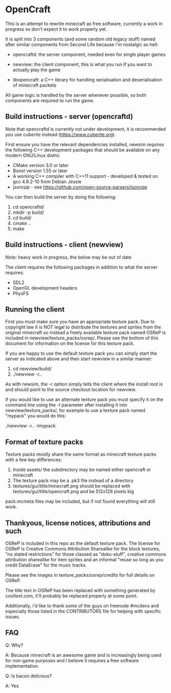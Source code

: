 # OpenCraft

This is an attempt to rewrite minecraft as free software, currently a work in progress so don't expect it to work properly yet.

It is split into 3 components (and some random old legacy stuff) named after similar components from Second Life because i'm nostalgic as hell:

+ opencraftd: the server component, needed even for single player games

+ newview: the client component, this is what you run if you want to actually play the game

+ libopencraft: a C++ library for handling serialisation and deserialisation of minecraft packets

All game logic is handled by the server whenever possible, so both components are required to run the game.

## Build instructions - server (opencraftd)

Note that opencraftd is currently not under development, it is recommended you use cuberite instead (https://www.cuberite.org).

First ensure you have the relevant dependencies installed, newsim requires the following C++ development packages that should be available on any modern GNU/Linux distro:

* CMake version 3.0 or later
* Boost version 1.55 or later
* A working C++ compiler with C++11 support - developed & tested on gcc 4.9.2-10 from Debian Jessie
* jsoncpp - see https://github.com/open-source-parsers/jsoncpp

You can then build the server by doing the following:
 1. cd opencraftd/
 2. mkdir -p build/
 3. cd build/
 4. cmake ..
 5. make

## Build instructions - client (newview)

Note: heavy work in progress, the below may be out of date

The client requires the following packages in addition to what the server requires:

* SDL2
* OpenGL development headers
* PhysFS

## Running the client

First you must make sure you have an appropriate texture pack. Due to copyright law it is NOT legal to distribute the textures and sprites from the original minecraft so instead a freely available texture pack named OSReP is included in newview/texture_packs/osrep/. Please see the bottom of this document for information on the license for this texture pack.

If you are happy to use the default texture pack you can simply start the server as indicated above and then start newview in a similar manner:

1. cd newview/build/
2. ./newview -r..

As with newsim, the -r option simply tells the client where the install root is and should point to the source checkout location for newview.

If you would like to use an alternate texture pack you must specify it on the command line using the -t parameter after installing it into newview/texture_packs/, for example to use a texture pack named "mypack" you would do this:

./newview -r.. -tmypack

## Format of texture packs

Texture packs mostly share the same format as minecraft texture packs with a few key differences:

1. Inside assets/ the subdirectory may be named either opencraft or minecraft
2. The texture pack may be a .pk3 file instead of a directory
3. textures/gui/title/minecraft.png should be replaced with textures/gui/title/opencraft.png and be 512x128 pixels big

pack.mcmeta files may be included, but if not found everything will still work.

## Thankyous, license notices, attributions and such

OSReP is included in this repo as the default texture pack.
The license for OSReP is Creative Commons Attribution Sharealike for the block textures, "no stated restrictions" for those classed as "doku-stuff", creative commons attribution sharealike for item sprites and an informal "reuse so long as you credit DataErase" for the music tracks.

Please see the images in texture_packs/osrep/credits for full details on OSReP.

The title text in OSReP has been replaced with something generated by cooltext.com, it'll probably be replaced properly at some point.

Additionally, i'd like to thank some of the guys on freenode #mcdevs and especially those listed in the CONTRIBUTORS file for helping with specific issues.

## FAQ

Q: Why?

A: Because minecraft is an awesome game and is increasingly being used for non-game purposes and I believe it requires a free software implementation.

Q: Is bacon delicious?

A: Yes

